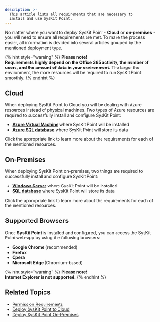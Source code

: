 ```yaml
---
description: >-
  This article lists all requirements that are necessary to
  install and use SysKit Point.
---
```


No matter where you want to deploy SysKit Point - **Cloud** or **on-premises** - you will need to ensure all requirements are met. 
To make the process easier, all information is devided into several articles grouped by the mentioned deployment type.

{% hint style="warning" %}
**Please note!**  
**Requirements highly depend on the Office 365 activity, the number of users, and the amount of data in your environment**. The larger the environment, the more resources will be required to run SysKit Point smoothly.
{% endhint %}

## Cloud
When deploying SysKit Point to Cloud you will be dealing with Azure resources instead of physical machines. Two types of Azure resources are required to successfully install and configure SysKit Point:
* **[Azure Virtual Machine](../installation-and-configuration/deploy-to-azure/prerequisites/create-azure-vm.md#resource-requirements-per-subscription-plan)** where SysKit Point will be installed
* **[Azure SQL database](../installation-and-configuration/deploy-to-azure/prerequisites/create-azure-sql-database.md#resource-requirements-per-subscription-plan)** where SysKit Point will store its data 

Click the appropriate link to learn more about the requirements for each of the mentioned resources.

## On-Premises
When deploying SysKit Point on-premises, two things are required to successfully install and configure SysKit Point:
* **[Windows Server](../installation-and-configuration/deploy-on-premises/prerequisites/syskit-point-server.md)** where SysKit Point will be installed
* **[SQL database](../installation-and-configuration/deploy-on-premises/prerequisites/syskit-point-database.md)** where SysKit Point will store its data 

Click the appropriate link to learn more about the requirements for each of the mentioned resources.

## Supported Browsers

Once **SysKit Point** is installed and configured, you can access the SysKit Point web-app by using the following browsers:

* **Google Chrome** \(recommended\)
* **Firefox**
* **Opera**
* **Microsoft Edge** \(Chromium-based\)

{% hint style="warning" %}
**Please note!**  
**Internet Explorer is not supported.**
{% endhint %}

## Related Topics

* [Permission Requirements](permission-requirements.md)
* [Deploy SysKit Point to Cloud](../installation-and-configuration/deploy-to-azure/README.md)
* [Deploy SysKit Point On-Premises](../installation-and-configuration/deploy-on-premises/README.md)
